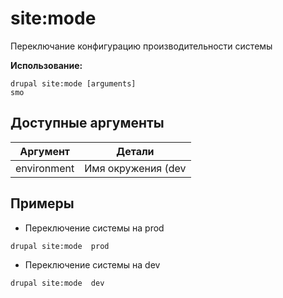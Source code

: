 # site:mode
Переключание конфигурацию производительности системы

**Использование:**
```
drupal site:mode [arguments]
smo
```

## Доступные аргументы
Аргумент | Детали
---------|-------------
environment | Имя окружения (dev|prod)

## Примеры
* Переключение системы на prod
```
drupal site:mode  prod
```
* Переключение системы на dev
```
drupal site:mode  dev
```
